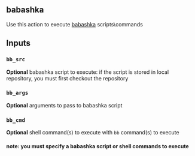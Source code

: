 ## babashka

Use this action to execute [babashka](https://github.com/borkdude/babashka) scripts\commands

 ## Inputs

 ### `bb_src`

**Optional** babashka script to execute: if the script is stored in local repository, you must first checkout the repository

### `bb_args`

**Optional** arguments to pass to babashka script

### `bb_cmd`

**Optional** shell command(s) to execute with `bb` command(s) to execute

#### note: you must specify a babashka script or shell commands to execute
